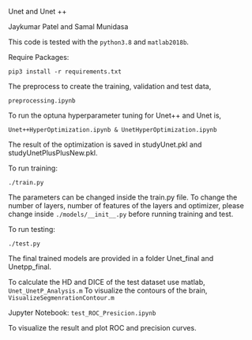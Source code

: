Unet and Unet ++

Jaykumar Patel and Samal Munidasa

This code is tested with the ```python3.8``` and ```matlab2018b```.

Require Packages:
```
pip3 install -r requirements.txt
```

The preprocess to create the training, validation and test data,
``` 
preprocessing.ipynb
```

To run the optuna hyperparameter tuning for Unet++ and Unet is,

```
Unet++HyperOptimization.ipynb & UnetHyperOptimization.ipynb 
```
The result of the optimization is saved in studyUnet.pkl and studyUnetPlusPlusNew.pkl. 


To run training:

```
./train.py 
```

The parameters can be changed inside the train.py file. To change the number of layers, number of features of the layers and optimizer, please change inside ```./models/__init__.py``` before running training and test.


To run testing:

```
./test.py
``` 
The final trained models are provided in a folder Unet_final and Unetpp_final. 

To calculate the HD and DICE of the test dataset use matlab, ``` Unet_UnetP_Analysis.m ```
To visualize the contours of the brain, ``` VisualizeSegmenrationContour.m ```

Jupyter Notebook: ```test_ROC_Presicion.ipynb```

To visualize the result and plot ROC and precision curves.
